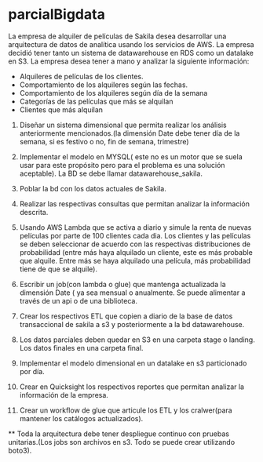 # parcialBigdata

La empresa de alquiler de películas de Sakila desea desarrollar una arquitectura de datos de analítica usando los servicios de AWS. La empresa decidió tener tanto un sistema de datawarehouse en RDS  como un datalake en S3.
La empresa desea tener a mano y analizar la siguiente información:

* Alquileres de películas de los clientes.
* Comportamiento de los alquileres según las fechas.
* Comportamiento de los alquileres según día de la semana
* Categorías de las películas que más se alquilan
* Clientes que más alquilan



1. Diseñar un sistema dimensional que permita realizar los análisis anteriormente mencionados.(la dimensión Date debe tener día de la semana, si es festivo o no, fin de semana, trimestre)
   
2. Implementar el modelo en MYSQL( este no es un motor que se suela usar para este propósito pero para el problema es una solución aceptable). La BD se debe llamar datawarehouse_sakila.

3. Poblar la bd con los datos actuales de Sakila.

4. Realizar las respectivas consultas que permitan analizar la información descrita.

5. Usando AWS Lambda que se activa a diario y simule la renta de nuevas películas por parte de 100 clientes cada dia. Los clientes y las películas se deben seleccionar de acuerdo con las respectivas distribuciones de probabilidad (entre más haya alquilado un cliente, este es más probable que alquile. Entre más se haya alquilado una película, más probabilidad tiene de que se alquile).

6. Escribir un job(con lambda o glue) que mantenga actualizada la dimensión Date ( ya sea mensual o anualmente.  Se puede alimentar a través de un api o de una biblioteca.

7. Crear los respectivos ETL que copien a diario de la base de datos transaccional de sakila a s3 y posteriormente a la bd datawarehouse.

8. Los datos parciales deben quedar en S3 en una carpeta stage o landing. Los datos finales en una carpeta final.

9. Implementar el modelo dimensional en un datalake en s3 particionado por día.

10. Crear en Quicksight los respectivos reportes que permitan analizar la información de la empresa. 

11. Crear un workflow de glue que articule los ETL y los cralwer(para mantener los catálogos actualizados).

** Toda la arquitectura debe tener despliegue continuo con pruebas unitarias.(Los jobs son archivos en s3. Todo se puede crear utilizando boto3).

